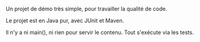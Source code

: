 Un projet de démo très simple, pour travailler la qualité de code.

Le projet est en Java pur, avec JUnit et Maven.

Il n'y a ni main(), ni rien pour servir le contenu. Tout s'exécute via les tests.